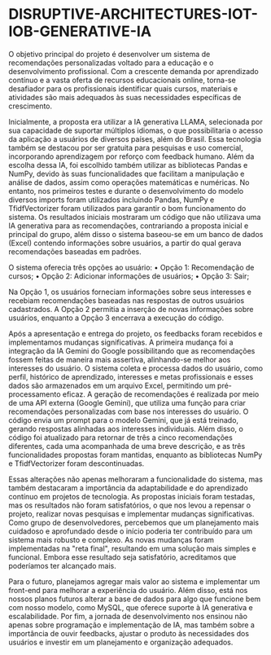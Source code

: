# DISRUPTIVE-ARCHITECTURES-IOT-IOB-GENERATIVE-IA
  O objetivo principal do projeto é desenvolver um sistema de recomendações personalizadas voltado para a educação e o desenvolvimento profissional. Com a crescente demanda por aprendizado contínuo e a vasta oferta de recursos educacionais online, torna-se desafiador para os profissionais identificar quais cursos, materiais e atividades são mais adequados às suas necessidades específicas de crescimento.
  
  Inicialmente, a proposta era utilizar a IA generativa LLAMA, selecionada por sua capacidade de suportar múltiplos idiomas, o que possibilitaria o acesso da aplicação a usuários de diversos países, além do Brasil. Essa tecnologia também se destacou por ser gratuita para pesquisas e uso comercial, incorporando aprendizagem por reforço com feedback humano. Além da escolha dessa IA, foi escolhido também utilizar as bibliotecas Pandas e NumPy, devido às suas funcionalidades que facilitam a manipulação e análise de dados, assim como operações matemáticas e numéricas.
No entanto, nos primeiros testes e durante o desenvolvimento do modelo diversos imports foram utilizados incluindo Pandas, NumPy e TfidfVectorizer foram utilizados para garantir o bom funcionamento do sistema. Os resultados iniciais mostraram um código que não utilizava uma IA generativa para as recomendações, contrariando a proposta inicial e principal do grupo, além disso o sistema baseou-se em um banco de dados (Excel) contendo informações sobre usuários, a partir do qual gerava recomendações baseadas em padrões.

O sistema oferecia três opções ao usuário:
  •	Opção 1: Recomendação de cursos;
  •	Opção 2: Adicionar informações de usuários;
  •	Opção 3: Sair;

  Na Opção 1, os usuários forneciam informações sobre seus interesses e recebiam recomendações baseadas nas respostas de outros usuários cadastrados. A Opção 2 permitia a inserção de novas informações sobre usuários, enquanto a Opção 3 encerrava a execução do código.
  
  Após a apresentação e entrega do projeto, os feedbacks foram recebidos e implementamos mudanças significativas. A primeira mudança foi a integração da IA Gemini do Google possibilitando que as recomendações fossem feitas de maneira mais assertiva, alinhando-se melhor aos interesses do usuário. O sistema coleta e processa dados do usuário, como perfil, histórico de aprendizado, interesses e metas profissionais e esses dados são armazenados em um arquivo Excel, permitindo um pré-processamento eficaz. A geração de recomendações é realizada por meio de uma API externa (Google Gemini), que utiliza uma função para criar recomendações personalizadas com base nos interesses do usuário. O código envia um prompt para o modelo Gemini, que já está treinado, gerando respostas alinhadas aos interesses individuais. Além disso, o código foi atualizado para retornar de três a cinco recomendações diferentes, cada uma acompanhada de uma breve descrição, e as três funcionalidades propostas foram mantidas, enquanto as bibliotecas NumPy e TfidfVectorizer foram descontinuadas.
  
  Essas alterações não apenas melhoraram a funcionalidade do sistema, mas também destacaram a importância da adaptabilidade e do aprendizado contínuo em projetos de tecnologia. As propostas iniciais foram testadas, mas os resultados não foram satisfatórios, o que nos levou a repensar o projeto, realizar novas pesquisas e implementar mudanças significativas.
Como grupo de desenvolvedores, percebemos que um planejamento mais cuidadoso e aprofundado desde o início poderia ter contribuído para um sistema mais robusto e complexo. As novas mudanças foram implementadas na "reta final", resultando em uma solução mais simples e funcional. Embora esse resultado seja satisfatório, acreditamos que poderíamos ter alcançado mais.

Para o futuro, planejamos agregar mais valor ao sistema e implementar um front-end para melhorar a experiência do usuário. Além disso, está nos nossos planos futuros alterar a base de dados para algo que funcione bem com nosso modelo, como MySQL, que oferece suporte à IA generativa e escalabilidade. Por fim, a jornada de desenvolvimento nos ensinou não apenas sobre programação e implementação de IA, mas também sobre a importância de ouvir feedbacks, ajustar o produto às necessidades dos usuários e investir em um planejamento e organização adequados.



